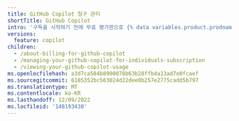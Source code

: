 ```yaml
---
title: GitHub Copilot 청구 관리
shortTitle: GitHub Copilot
intro: '구독을 시작하기 전에 무료 평가판으로 {% data variables.product.prodname_copilot_for_individuals %}을(를) 사용해 보고 언제든지 구독을 수정하거나 취소할 수 있습니다. {% data variables.product.prodname_copilot_for_business %}의 사용량을 보고 비용을 계산하는 방법을 알아볼 수도 있습니다.'
versions:
  feature: copilot
children:
  - /about-billing-for-github-copilot
  - /managing-your-github-copilot-for-individuals-subscription
  - /viewing-your-github-copilot-usage
ms.openlocfilehash: a3d7ca504b8990078b63b28ffb4a13ad7e0fcaef
ms.sourcegitcommit: 6185352bc563024d22dee0b257e2775cadd5b797
ms.translationtype: MT
ms.contentlocale: ko-KR
ms.lasthandoff: 12/09/2022
ms.locfileid: '148193430'
---
```


